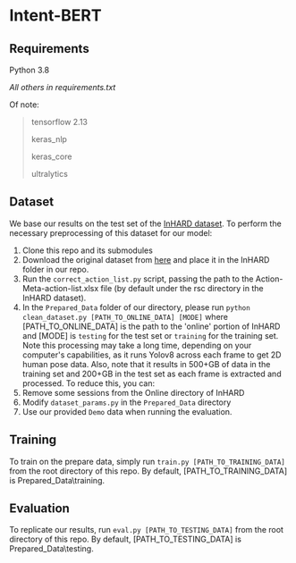 # Intent-BERT
## Requirements
Python 3.8

*All others in requirements.txt*

Of note:
> tensorflow 2.13
> 
> keras_nlp
> 
> keras_core
> 
> ultralytics

## Dataset
We base our results on the test set of the [InHARD dataset](https://github.com/vhavard/InHARD). To perform the necessary preprocessing of this dataset for our model:
1. Clone this repo and its submodules
1. Download the original dataset from [here](https://zenodo.org/record/4003541) and place it in the InHARD folder in our repo.
2. Run the `correct_action_list.py` script, passing the path to the Action-Meta-action-list.xlsx file (by default under the rsc directory in the InHARD dataset).
3. In the `Prepared_Data` folder of our directory, please run `python clean_dataset.py [PATH_TO_ONLINE_DATA] [MODE]` where [PATH_TO_ONLINE_DATA] is the path to the 'online' portion of InHARD and [MODE] is `testing` for the test set or `training` for the training set. Note this processing may take a long time, depending on your computer's capabilities, as it runs Yolov8 across each frame to get 2D human pose data. Also, note that it results in 500+GB of data in the training set and 200+GB in the test set as each frame is extracted and processed. To reduce this, you can:
 1.  Remove some sessions from the Online directory of InHARD
 2.  Modify `dataset_params.py` in the `Prepared_Data` directory
 3.  Use our provided `Demo` data when running the evaluation.
 
## Training 
To train on the prepare data, simply run `train.py [PATH_TO_TRAINING_DATA]` from the root directory of this repo. By default, [PATH_TO_TRAINING_DATA] is Prepared_Data\training.

## Evaluation
To replicate our results, run `eval.py [PATH_TO_TESTING_DATA]` from the root directory of this repo. By default, [PATH_TO_TESTING_DATA] is Prepared_Data\testing.
